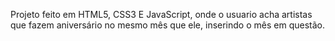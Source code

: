 Projeto feito em HTML5, CSS3 E JavaScript, onde o usuario acha artistas que fazem aniversário no mesmo mês que ele, inserindo o mês em questão.
